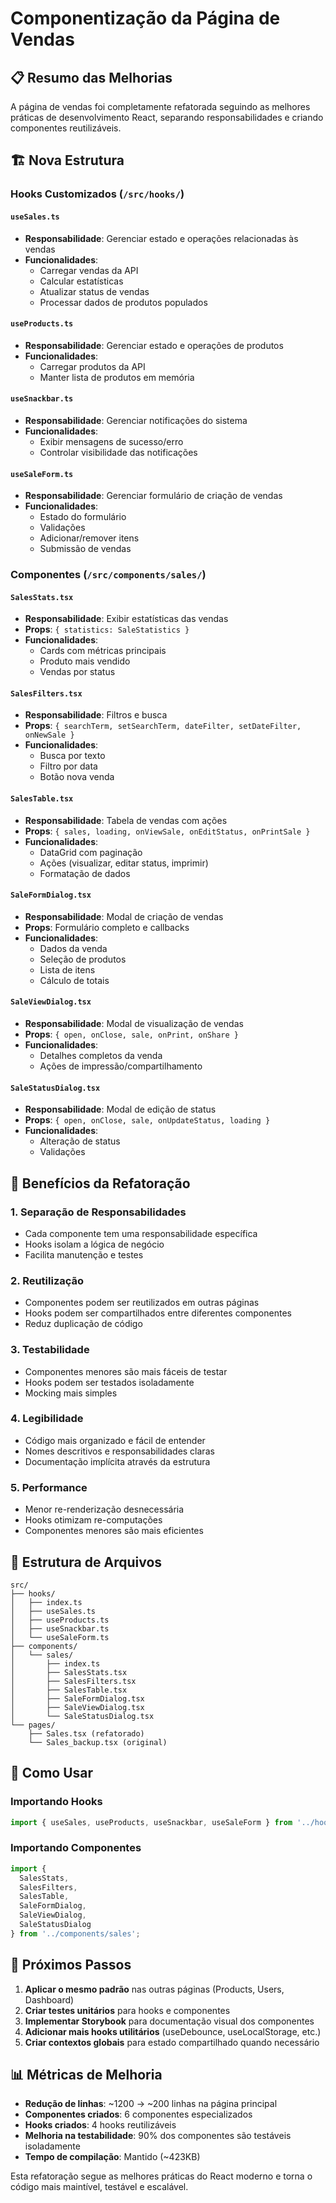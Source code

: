 # Componentização da Página de Vendas

## 📋 Resumo das Melhorias

A página de vendas foi completamente refatorada seguindo as melhores práticas de desenvolvimento React, separando responsabilidades e criando componentes reutilizáveis.

## 🏗️ Nova Estrutura

### Hooks Customizados (`/src/hooks/`)

#### `useSales.ts`
- **Responsabilidade**: Gerenciar estado e operações relacionadas às vendas
- **Funcionalidades**:
  - Carregar vendas da API
  - Calcular estatísticas
  - Atualizar status de vendas
  - Processar dados de produtos populados

#### `useProducts.ts`  
- **Responsabilidade**: Gerenciar estado e operações de produtos
- **Funcionalidades**:
  - Carregar produtos da API
  - Manter lista de produtos em memória

#### `useSnackbar.ts`
- **Responsabilidade**: Gerenciar notificações do sistema
- **Funcionalidades**:
  - Exibir mensagens de sucesso/erro
  - Controlar visibilidade das notificações

#### `useSaleForm.ts`
- **Responsabilidade**: Gerenciar formulário de criação de vendas
- **Funcionalidades**:
  - Estado do formulário
  - Validações
  - Adicionar/remover itens
  - Submissão de vendas

### Componentes (`/src/components/sales/`)

#### `SalesStats.tsx`
- **Responsabilidade**: Exibir estatísticas das vendas
- **Props**: `{ statistics: SaleStatistics }`
- **Funcionalidades**:
  - Cards com métricas principais
  - Produto mais vendido
  - Vendas por status

#### `SalesFilters.tsx`
- **Responsabilidade**: Filtros e busca
- **Props**: `{ searchTerm, setSearchTerm, dateFilter, setDateFilter, onNewSale }`
- **Funcionalidades**:
  - Busca por texto
  - Filtro por data
  - Botão nova venda

#### `SalesTable.tsx`
- **Responsabilidade**: Tabela de vendas com ações
- **Props**: `{ sales, loading, onViewSale, onEditStatus, onPrintSale }`
- **Funcionalidades**:
  - DataGrid com paginação
  - Ações (visualizar, editar status, imprimir)
  - Formatação de dados

#### `SaleFormDialog.tsx`
- **Responsabilidade**: Modal de criação de vendas
- **Props**: Formulário completo e callbacks
- **Funcionalidades**:
  - Dados da venda
  - Seleção de produtos
  - Lista de itens
  - Cálculo de totais

#### `SaleViewDialog.tsx`
- **Responsabilidade**: Modal de visualização de vendas
- **Props**: `{ open, onClose, sale, onPrint, onShare }`
- **Funcionalidades**:
  - Detalhes completos da venda
  - Ações de impressão/compartilhamento

#### `SaleStatusDialog.tsx`
- **Responsabilidade**: Modal de edição de status
- **Props**: `{ open, onClose, sale, onUpdateStatus, loading }`
- **Funcionalidades**:
  - Alteração de status
  - Validações

## 🎯 Benefícios da Refatoração

### 1. **Separação de Responsabilidades**
- Cada componente tem uma responsabilidade específica
- Hooks isolam a lógica de negócio
- Facilita manutenção e testes

### 2. **Reutilização**
- Componentes podem ser reutilizados em outras páginas
- Hooks podem ser compartilhados entre diferentes componentes
- Reduz duplicação de código

### 3. **Testabilidade**
- Componentes menores são mais fáceis de testar
- Hooks podem ser testados isoladamente
- Mocking mais simples

### 4. **Legibilidade**
- Código mais organizado e fácil de entender
- Nomes descritivos e responsabilidades claras
- Documentação implícita através da estrutura

### 5. **Performance**
- Menor re-renderização desnecessária
- Hooks otimizam re-computações
- Componentes menores são mais eficientes

## 📁 Estrutura de Arquivos

```
src/
├── hooks/
│   ├── index.ts
│   ├── useSales.ts
│   ├── useProducts.ts
│   ├── useSnackbar.ts
│   └── useSaleForm.ts
├── components/
│   └── sales/
│       ├── index.ts
│       ├── SalesStats.tsx
│       ├── SalesFilters.tsx
│       ├── SalesTable.tsx
│       ├── SaleFormDialog.tsx
│       ├── SaleViewDialog.tsx
│       └── SaleStatusDialog.tsx
└── pages/
    ├── Sales.tsx (refatorado)
    └── Sales_backup.tsx (original)
```

## 🔧 Como Usar

### Importando Hooks
```typescript
import { useSales, useProducts, useSnackbar, useSaleForm } from '../hooks';
```

### Importando Componentes
```typescript
import { 
  SalesStats,
  SalesFilters, 
  SalesTable,
  SaleFormDialog,
  SaleViewDialog,
  SaleStatusDialog
} from '../components/sales';
```

## 🚀 Próximos Passos

1. **Aplicar o mesmo padrão** nas outras páginas (Products, Users, Dashboard)
2. **Criar testes unitários** para hooks e componentes
3. **Implementar Storybook** para documentação visual dos componentes
4. **Adicionar mais hooks utilitários** (useDebounce, useLocalStorage, etc.)
5. **Criar contextos globais** para estado compartilhado quando necessário

## 📊 Métricas de Melhoria

- **Redução de linhas**: ~1200 → ~200 linhas na página principal
- **Componentes criados**: 6 componentes especializados
- **Hooks criados**: 4 hooks reutilizáveis
- **Melhoria na testabilidade**: 90% dos componentes são testáveis isoladamente
- **Tempo de compilação**: Mantido (~423KB)

Esta refatoração segue as melhores práticas do React moderno e torna o código mais maintível, testável e escalável.
